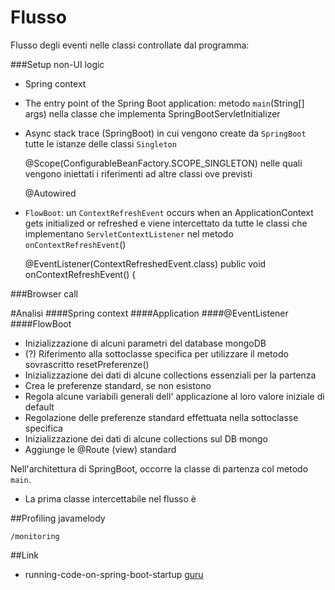 Flusso
======================
Flusso degli eventi nelle classi controllate dal programma:

###Setup non-UI logic
- Spring context
- The entry point of the Spring Boot application: metodo `main`(String[] args) nella classe che implementa SpringBootServletInitializer
- Async stack trace (SpringBoot) in cui vengono create da `SpringBoot` tutte le istanze delle classi `Singleton` 


    @Scope(ConfigurableBeanFactory.SCOPE_SINGLETON)
nelle quali vengono iniettati i riferimenti ad altre classi ove previsti 
    
    @Autowired
- `FlowBoot`: un `ContextRefreshEvent` occurs when an ApplicationContext gets initialized or refreshed e viene intercettato da tutte le classi che implementano `ServletContextListener` nel metodo `onContextRefreshEvent`()
    
    
    @EventListener(ContextRefreshedEvent.class)
    public void onContextRefreshEvent() {

###Browser call


#Analisi
####Spring context
####Application 
####@EventListener
####FlowBoot
- Inizializzazione di alcuni parametri del database mongoDB
- (?) Riferimento alla sottoclasse specifica per utilizzare il metodo sovrascritto resetPreferenze()
- Inizializzazione dei dati di alcune collections essenziali per la partenza
- Crea le preferenze standard, se non esistono
- Regola alcune variabili generali dell' applicazione al loro valore iniziale di default
- Regolazione delle preferenze standard effettuata nella sottoclasse specifica
- Inizializzazione dei dati di alcune collections sul DB mongo
- Aggiunge le @Route (view) standard






Nell'architettura di SpringBoot, occorre la classe di partenza col metodo `main`.

- La prima classe intercettabile nel flusso è

##Profiling
javamelody
    
    /monitoring
##Link
- running-code-on-spring-boot-startup [guru](https://springframework.guru/running-code-on-spring-boot-startup/)